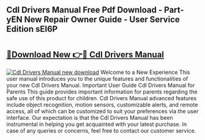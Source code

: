## Cdl Drivers Manual Free Pdf Download - Part-yEN New Repair Owner Guide - User Service Edition sEI6P

# <h2><a href="http://bc41290.oget.top/?id=Cdl+Drivers+Manual">🔗Download New 👉🔴 Cdl Drivers Manual</a></h2>

[![Cdl Drivers Manual new download](https://i.imgur.com/5g1atiW.png)](http://bc41290.oget.top/?id=Cdl+Drivers+Manual)
Welcome to a New Experience This user manual introduces you to the unique features and functionalities of your new Cdl Drivers Manual. Important User Guide Cdl Drivers Manual for Parents This guide provides important information for parents regarding the safe use of this product for children. Cdl Drivers Manual advanced features include object recognition, motion sensors, customizable alerts, and remote access, all of which can be customized to suit your preferences via the user interface. Our expectation is that the Cdl Drivers Manual has been instrumental in helping you get acquainted with your latest purchase. In case of any queries or concerns, feel free to contact our customer service.
